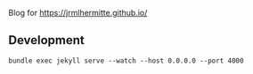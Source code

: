 Blog for https://jrmlhermitte.github.io/

## Development

```
bundle exec jekyll serve --watch --host 0.0.0.0 --port 4000
```